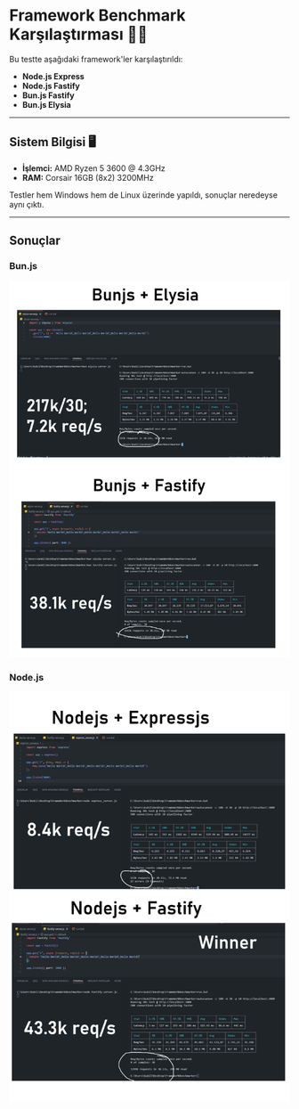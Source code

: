 # Framework Benchmark Karşılaştırması 🚀🔥

Bu testte aşağıdaki framework'ler karşılaştırıldı:

- **Node.js Express**
- **Node.js Fastify**
- **Bun.js Fastify**
- **Bun.js Elysia**

---

## Sistem Bilgisi 🖥️

- **İşlemci:** AMD Ryzen 5 3600 @ 4.3GHz
- **RAM:** Corsair 16GB (8x2) 3200MHz

Testler hem Windows hem de Linux üzerinde yapıldı, sonuçlar neredeyse aynı çıktı.

---

## Sonuçlar

### Bun.js
<img src="https://raw.githubusercontent.com/DeveloperKubilay/FrameworkBenchmarker/refs/heads/main/imgs/bunjs.png" alt="Bun.js Benchmark Sonucu">

### Node.js
<img src="https://raw.githubusercontent.com/DeveloperKubilay/FrameworkBenchmarker/refs/heads/main/imgs/nodejs.png" alt="Node.js Benchmark Sonucu">